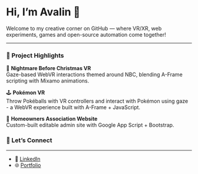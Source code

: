 # Hi, I’m Avalin 👋
Welcome to my creative corner on GitHub — where VR/XR, web experiments, games and open-source automation come together!

---

### 🚀 Project Highlights 

🎃 **Nightmare Before Christmas VR**  
Gaze-based WebVR interactions themed around NBC, blending A-Frame scripting with Mixamo animations.

🕹 **Pokémon VR**  
Throw Pokéballs with VR controllers and interact with Pokémon using gaze - a WebVR experience built with A-Frame + JavaScript.

🏡 **Homeowners Association Website**  
Custom-built editable admin site with Google App Script + Bootstrap.

### 💌 Let’s Connect

----

* 💼 [LinkedIn](https://www.linkedin.com/in/astridavalin/)
* 🌐 [Portfolio](https://www.avalin.dk/)
